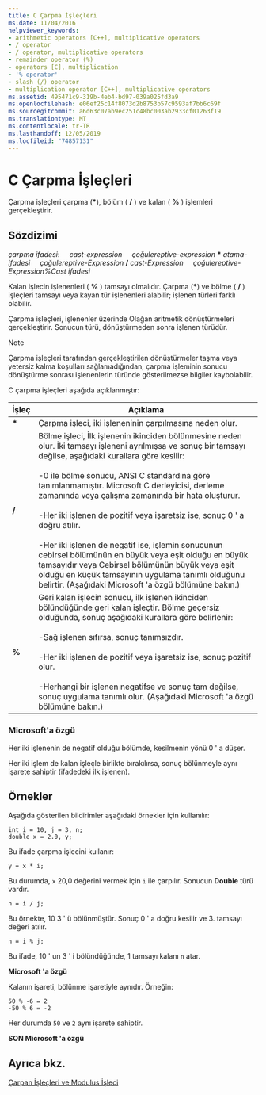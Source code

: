 ```yaml
---
title: C Çarpma İşleçleri
ms.date: 11/04/2016
helpviewer_keywords:
- arithmetic operators [C++], multiplicative operators
- / operator
- / operator, multiplicative operators
- remainder operator (%)
- operators [C], multiplication
- '% operator'
- slash (/) operator
- multiplication operator [C++], multiplicative operators
ms.assetid: 495471c9-319b-4eb4-bd97-039a025fd3a9
ms.openlocfilehash: e06ef25c14f8073d2b8753b57c9593af7bb6c69f
ms.sourcegitcommit: a6d63c07ab9ec251c48bc003ab2933cf01263f19
ms.translationtype: MT
ms.contentlocale: tr-TR
ms.lasthandoff: 12/05/2019
ms.locfileid: "74857131"
---
```

# <a name="c-multiplicative-operators"></a>C Çarpma İşleçleri

Çarpma işleçleri çarpma (<strong>\*</strong>), bölüm ( **/** ) ve kalan ( **%** ) işlemleri gerçekleştirir.

## <a name="syntax"></a>Sözdizimi

*çarpma ifadesi*: &nbsp;&nbsp;&nbsp;&nbsp;*cast-expression* &nbsp;&nbsp;&nbsp;&nbsp;*çoğulereptive-expression* <strong>\*</strong> *atama-ifadesi* &nbsp;&nbsp;&nbsp;&nbsp;*çoğulereptive-Expression* **/** *cast-Expression* &nbsp;&nbsp;&nbsp;&nbsp;*çoğulereptive-* *Expression%Cast ifadesi*

Kalan işlecin işlenenleri ( **%** ) tamsayı olmalıdır. Çarpma (<strong>\*</strong>) ve bölme ( **/** ) işleçleri tamsayı veya kayan tür işlenenleri alabilir; işlenen türleri farklı olabilir.

Çarpma işleçleri, işlenenler üzerinde Olağan aritmetik dönüştürmeleri gerçekleştirir. Sonucun türü, dönüştürmeden sonra işlenen türüdür.

> [!NOTE]
>  Çarpma işleçleri tarafından gerçekleştirilen dönüştürmeler taşma veya yetersiz kalma koşulları sağlamadığından, çarpma işleminin sonucu dönüştürme sonrası işlenenlerin türünde gösterilmezse bilgiler kaybolabilir.

C çarpma işleçleri aşağıda açıklanmıştır:

|İşleç|Açıklama|
|--------------|-----------------|
|<strong>\*</strong>|Çarpma işleci, iki işleneninin çarpılmasına neden olur.|
|**/**|Bölme işleci, İlk işlenenin ikinciden bölünmesine neden olur. İki tamsayı işleneni ayrılmışsa ve sonuç bir tamsayı değilse, aşağıdaki kurallara göre kesilir:<br/><br/>-0 ile bölme sonucu, ANSI C standardına göre tanımlanmamıştır. Microsoft C derleyicisi, derleme zamanında veya çalışma zamanında bir hata oluşturur.<br/><br/>-Her iki işlenen de pozitif veya işaretsiz ise, sonuç 0 ' a doğru atılır.<br/><br/>-Her iki işlenen de negatif ise, işlemin sonucunun cebirsel bölümünün en büyük veya eşit olduğu en büyük tamsayıdır veya Cebirsel bölümünün büyük veya eşit olduğu en küçük tamsayının uygulama tanımlı olduğunu belirtir. (Aşağıdaki Microsoft 'a özgü bölümüne bakın.)|
|**%**|Geri kalan işlecin sonucu, ilk işlenen ikinciden bölündüğünde geri kalan işleçtir. Bölme geçersiz olduğunda, sonuç aşağıdaki kurallara göre belirlenir:<br/><br/>-Sağ işlenen sıfırsa, sonuç tanımsızdır.<br/><br/>-Her iki işlenen de pozitif veya işaretsiz ise, sonuç pozitif olur.<br/><br/>-Herhangi bir işlenen negatifse ve sonuç tam değilse, sonuç uygulama tanımlı olur. (Aşağıdaki Microsoft 'a özgü bölümüne bakın.)|

### <a name="microsoft-specific"></a>Microsoft'a özgü

Her iki işlenenin de negatif olduğu bölümde, kesilmenin yönü 0 ' a düşer.

Her iki işlem de kalan işleçle birlikte bırakılırsa, sonuç bölünmeyle aynı işarete sahiptir (ifadedeki ilk işlenen).

## <a name="examples"></a>Örnekler

Aşağıda gösterilen bildirimler aşağıdaki örnekler için kullanılır:

```
int i = 10, j = 3, n;
double x = 2.0, y;
```

Bu ifade çarpma işlecini kullanır:

```
y = x * i;
```

Bu durumda, `x` 20,0 değerini vermek için `i` ile çarpılır. Sonucun **Double** türü vardır.

```
n = i / j;
```

Bu örnekte, 10 3 ' ü bölünmüştür. Sonuç 0 ' a doğru kesilir ve 3. tamsayı değeri atılır.

```
n = i % j;
```

Bu ifade, 10 ' un 3 ' i bölündüğünde, 1 tamsayı kalanı `n` atar.

**Microsoft 'a özgü**

Kalanın işareti, bölünme işaretiyle aynıdır. Örneğin:

```
50 % -6 = 2
-50 % 6 = -2
```

Her durumda `50` ve `2` aynı işarete sahiptir.

**SON Microsoft 'a özgü**

## <a name="see-also"></a>Ayrıca bkz.

[Çarpan İşleçleri ve Modulus İşleci](../cpp/multiplicative-operators-and-the-modulus-operator.md)
